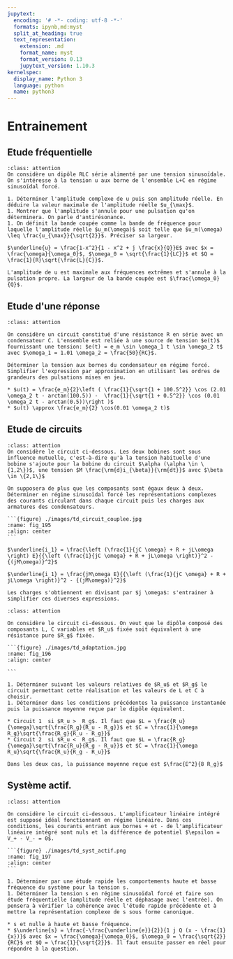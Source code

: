 ```yaml
---
jupytext:
  encoding: '# -*- coding: utf-8 -*-'
  formats: ipynb,md:myst
  split_at_heading: true
  text_representation:
    extension: .md
    format_name: myst
    format_version: 0.13
    jupytext_version: 1.10.3
kernelspec:
  display_name: Python 3
  language: python
  name: python3
---
```

# Entrainement

## Etude fréquentielle

````{admonition} Antirésonance
:class: attention
On considère un dipôle RLC série alimenté par une tension sinusoïdale. On s'intéresse à la tension u aux borne de l'ensemble L+C en régime sinusoïdal forcé.

1. Déterminer l'amplitude complexe de u puis son amplitude réelle. En déduire la valeur maximale de l'amplitude réelle $u_{\max}$.
1. Montrer que l'amplitude s'annule pour une pulsation qu'on déterminera. On parle d'antirésonance.
1. On définit la bande coupée comme la bande de fréquence pour laquelle l'amplitude réelle $u_m(\omega)$ soit telle que $u_m(\omega) \leq \frac{u_{\max}}{\sqrt{2}}$. Préciser sa largeur.
````

````{topic}  Eléments de réponse (sans justification)
$\underline{u} = \frac{1-x^2}{1 - x^2 + j \frac{x}{Q}}E$ avec $x = \frac{\omega}{\omega_0}$, $\omega_0 = \sqrt{\frac{1}{LC}}$ et $Q = \frac{1}{R}\sqrt{\frac{L}{C}}$.

L'amplitude de u est maximale aux fréquences extrêmes et s'annule à la pulsation propre. La largeur de la bande coupée est $\frac{\omega_0}{Q}$.

````

## Etude d'une réponse

````{admonition} Détection 
:class: attention

On considère un circuit constitué d'une résistance R en série avec un condensateur C. L'ensemble est reliée à une source de tension $e(t)$ fournissant une tension: $e(t) = e_m \sin \omega_1 t \sin \omega_2 t$ avec $\omega_1 = 1.01 \omega_2 = \frac{50}{RC}$.

Déterminer la tension aux bornes du condensateur en régime forcé. Simplifier l'expression par approximation en utilisant les ordres de grandeurs des pulsations mises en jeu.
````

````{topic}  Eléments de réponse (sans justification)
* $u(t) = \frac{e_m}{2}\left ( \frac{1}{\sqrt{1 + 100.5^2}} \cos (2.01 \omega_2 t - arctan(100.5)) -  \frac{1}{\sqrt{1 + 0.5^2}} \cos (0.01 \omega_2 t - arctan(0.5))\right )$
* $u(t) \approx \frac{e_m}{2} \cos(0.01 \omega_2 t)$

````

## Etude de circuits

````{admonition} Circuits couplées 
:class: attention
On considère le circuit ci-dessous. Les deux bobines sont sous influence mutuelle, c'est-à-dire qu'à la tension habituelle d'une bobine s'ajoute pour la bobine du circuit $\alpha (\alpha \in \{1,2\})$, une tension $M \frac{\rm{d}i_{\beta}}{\rm{dt}}$ avec $\beta \in \{2,1\}$

On supposera de plus que les composants sont égaux deux à deux. Déterminer en régime sinusoïdal forcé les représentations complexes des courants circulant dans chaque circuit puis les charges aux armatures des condensateurs.

```{figure} ./images/td_circuit_couplee.jpg
:name: fig_195
:align: center
```
````

````{topic}  Eléments de réponse (sans justification)
$\underline{i_1} = \frac{\left (\frac{1}{jC \omega} + R + jL\omega \right) E}{{\left (\frac{1}{jC \omega} + R + jL\omega \right)}^2 - {(jM\omega)}^2}$

$\underline{i_1} = \frac{jM\omega E}{{\left (\frac{1}{jC \omega} + R + jL\omega \right)}^2 - {(jM\omega)}^2}$

Les charges s'obtiennent en divisant par $j \omega$: s'entrainer à simplifier ces diverses expressions.
````

````{admonition} Adaptation d'impédance 
:class: attention

On considère le circuit ci-dessous. On veut que le dipôle composé des composants L, C variables et $R_u$ fixée soit équivalent à une résistance pure $R_g$ fixée.

```{figure} ./images/td_adaptation.jpg
:name: fig_196
:align: center

```

1. Déterminer suivant les valeurs relatives de $R_u$ et $R_g$ le circuit permettant cette réalisation et les valeurs de L et C à choisir.
1. Déterminer dans les conditions précédentes la puissance instantanée puis la puissance moyenne reçue par le dipôle équivalent.
````

````{topic} Eléments de réponse (sans justification)
* Circuit 1  si $R_u >  R_g$. Il faut que $L = \frac{R_u}{\omega}\sqrt{\frac{R_g}{R_u - R_g}}$ et $C = \frac{1}{\omega R_g}\sqrt{\frac{R_g}{R_u - R_g}}$
* Circuit 2  si $R_u <  R_g$. Il faut que $L = \frac{R_g}{\omega}\sqrt{\frac{R_u}{R_g - R_u}}$ et $C = \frac{1}{\omega R_u}\sqrt{\frac{R_u}{R_g - R_u}}$

Dans les deux cas, la puissance moyenne reçue est $\frac{E^2}{8 R_g}$
````

## Système actif.

````{admonition} Exercice 
:class: attention

On considère le circuit ci-dessous. L'amplificateur linéaire intégré est supposé idéal fonctionnant en régime linéaire. Dans ces conditions, les courants entrant aux bornes + et - de l'amplificateur linéaire intégré sont nuls et la différence de potentiel $\epsilon = V_+ - V_- = 0$.

```{figure} ./images/td_syst_actif.png
:name: fig_197
:align: center
```

1. Déterminer par une étude rapide les comportements haute et basse fréquence du système pour la tension s.
1. Déterminer la tension s en régime sinusoïdal forcé et faire son étude fréquentielle (amplitude réelle et déphasage avec l'entrée). On pensera à vérifier la cohérence avec l'étude rapide précédente et à mettre la représentation complexe de s sous forme canonique.
````

````{topic} Eléments de réponse (sans justification)
* s et nulle à haute et basse fréquence.
* $\underline{s} = \frac{-\frac{\underline{e}}{2}}{1 j Q (x - \frac{1}{x})}$ avec $x = \frac{\omega}{\omega_0}$, $\omega_0 = \frac{\sqrt{2}}{RC}$ et $Q = \frac{1}{\sqrt{2}}$. Il faut ensuite passer en réel pour répondre à la question.
````






